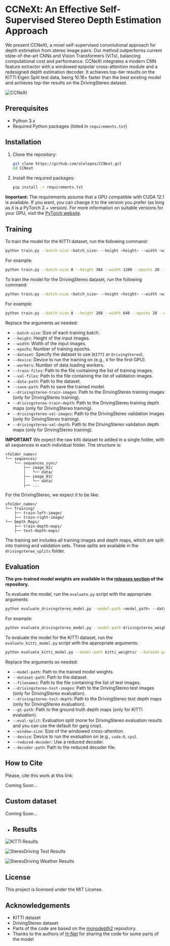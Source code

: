 # CCNeXt: An Effective Self-Supervised Stereo Depth Estimation Approach

We present CCNeXt, a novel self-supervised convolutional approach for depth estimation from stereo image pairs. Our method outperforms current state-of-the-art CNNs and Vision Transformers (ViTs), balancing computational cost and performance. CCNeXt integrates a modern CNN feature extractor with a windowed epipolar cross-attention module and a redesigned depth estimation decoder. It achieves top-tier results on the KITTI Eigen Split test data, being 10.18× faster than the best existing model and achieves top-tier results on the DrivingStereo dataset.

![CCNeXt](images/im1.jpg)

## Prerequisites

- Python 3.x
- Required Python packages (listed in `requirements.txt`)

## Installation

1. Clone the repository:
    ```bash
    git clone https://github.com/alelopes/CCNext.git
    cd CCNext
    ```

2. Install the required packages:
    ```bash
    pip install -r requirements.txt
    ```

**Important:** The requirements assume that a GPU compatible with CUDA 12.1 is available. If you want, you can change it to the version you prefer (as long as it is a PyTorch 2.+ version). For more information on suitable versions for your GPU, visit the [PyTorch website](https://pytorch.org/get-started/previous-versions/).

## Training

To train the model for the KITTI dataset, run the following command:

```bash
python train.py --batch-size <batch_size> --height <height> --width <width> --epochs <epochs> --dataset KITTI --device <device> --workers <workers> --train-files <train_files> --val-files <val_files> --data-path <data_path> --save-path <save_path>
```

For example:

```bash
python train.py --batch-size 8 --height 384 --width 1280 --epochs 20 --dataset KITTI --device 0 --workers 10 --train-files splits/eigen_full/train_files.txt --val-files splits/eigen_full/val_files.txt --data-path raw/ --save-path out_kitti/
```

To train the model for the DrivingStereo dataset, run the following command:

```bash
python train.py --batch-size <batch_size> --height <height> --width <width> --epochs <epochs> --dataset DrivingStereo --device <device> --workers <workers> --train-files <train_files> --val-files <val_files> --data-path <data_path> --drivingstereo-train-images <train_images> --drivingstereo-train-depth <train_depth> --drivingstereo-val-images <val_images> --drivingstereo-val-depth <val_depth> --save-path <save_path>
```

For example:

```bash
python train.py --batch-size 8 --height 288 --width 640 --epochs 20 --dataset DrivingStereo --device 0 --workers 10 --train-files drivingstereo_splits/stereodrive_train.txt --val-files drivingstereo_splits/stereodrive_val.txt --data-path drivingstereo/ --drivingstereo-train-images StereoDrivingTraining/ --drivingstereo-train-depth depth_maps/train-depth-map --drivingstereo-val-images StereoDrivingTraining/ --drivingstereo-val-depth depth_maps/train-depth-map --save-path out_drivingstereo/
```

Replace the arguments as needed:
- `--batch-size`: Size of each training batch.
- `--height`: Height of the input images.
- `--width`: Width of the input images.
- `--epochs`: Number of training epochs.
- `--dataset`: Specify the dataset to use (`KITTI` or `DrivingStereo`).
- `--device`: Device to run the training on (e.g., `0` for the first GPU).
- `--workers`: Number of data loading workers.
- `--train-files`: Path to the file containing the list of training images.
- `--val-files`: Path to the file containing the list of validation images.
- `--data-path`: Path to the dataset.
- `--save-path`: Path to save the trained model.
- `--drivingstereo-train-images`: Path to the DrivingStereo training images (only for DrivingStereo training).
- `--drivingstereo-train-depth`: Path to the DrivingStereo training depth maps (only for DrivingStereo training).
- `--drivingstereo-val-images`: Path to the DrivingStereo validation images (only for DrivingStereo training).
- `--drivingstereo-val-depth`: Path to the DrivingStereo validation depth maps (only for DrivingStereo training).

**IMPORTANT** We expect the raw kitti dataset to added in a single folder, with all sequences in each individual folder. The structure is:

```
<folder_name>/
└── sequences/
    └── sequences_sync/
        ├── image_02/
        │   └── data/
        ├── image_03/
        │   └── data/
        ├── ...
```

For the DrivingStereo, we expect it to be like:

```
<folder_name>/
└── Training/
    ├── train-left-image/
    ├── train-right-image/
└── Depth_Maps/
    ├── train-depth-maps/
    ├── test-depth-maps/
```

The training set includes all training images and depth maps, which are split into training and validation sets. These splits are available in the `drivingstereo_splits` folder.


## Evaluation

**The pre-trained model weights are available in the [releases section](https://github.com/alelopes/CCNext/releases) of the repository.**


To evaluate the model, run the `evaluate.py` script with the appropriate arguments:

```bash
python evaluate_drivingstereo_model.py --model-path <model_path> --dataset-path <dataset_path> --filenames <test_files> --drivingstereo-test-images <test_images> --drivingstereo-test-depth <test_depth> --eval-split none --window-size 0.26 --device <device> --reduced-decoder --decoder-path <decoder_path>
```

For example:

```bash
python evaluate_drivingstereo_model.py --model-path drivingstereo_weights/ --dataset-path drivingstereo/ --filenames drivingstereo_splits/stereodrive_test.txt --drivingstereo-test-images StereoDrivingTesting/ --drivingstereo-test-depth depth_maps/test-depth-map --eval-split none --window-size 0.26 --device cuda:0 --reduced-decoder --decoder-path decoder_reduced.pt
```

To evaluate the model for the KITTI dataset, run the `evaluate_kitti_model.py` script with the appropriate arguments:

```bash
python evaluate_kitti_model.py --model-path kitti_weights/ --dataset-path raw/ --filenames kitti_splits/eigen/test_files.txt  --gt-path gt_depths.npz --window-size 0.26 --device cuda:0 --reduced-decoder --decoder-path decoder_reduced.pt
```

Replace the arguments as needed:
- `--model-path`: Path to the trained model weights.
- `--dataset-path`: Path to the dataset.
- `--filenames`: Path to the file containing the list of test images.
- `--drivingstereo-test-images`: Path to the DrivingStereo test images (only for DrivingStereo evaluation).
- `--drivingstereo-test-depth`: Path to the DrivingStereo test depth maps (only for DrivingStereo evaluation).
- `--gt-path`: Path to the ground truth depth maps (only for KITTI evaluation).
- `--eval-split`: Evaluation split (none for DrivingStereo evaluation results and you can use the default for garg crop).
- `--window-size`: Size of the windowed cross-attention.
- `--device`: Device to run the evaluation on (e.g., `cuda:0`, `cpu`).
- `--reduced-decoder`: Use a reduced decoder.
- `--decoder-path`: Path to the reduced decoder file.

## How to Cite

Please, cite this work at this link:

Coming Soon...

## Custom dataset

Coming Soon...


- ## Results

![KITTI Results](images/im2.jpg)

![StereoDriving Test Results](images/im3.jpg)

![StereoDriving Weather Results](images/im4.jpg)


## License

This project is licensed under the MIT License.

## Acknowledgements

- KITTI dataset
- DrivingStereo dataset
- Parts of the code are based on the [monodepth2](https://github.com/nianticlabs/monodepth2) repository.
- Thanks to the authors of [H-Net]() for sharing the code for some parts of the model
